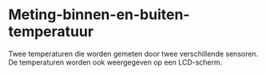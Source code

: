 # Meting-binnen-en-buiten-temperatuur
Twee temperaturen die worden gemeten door twee verschillende sensoren. De temperaturen worden ook weergegeven op een LCD-scherm.
